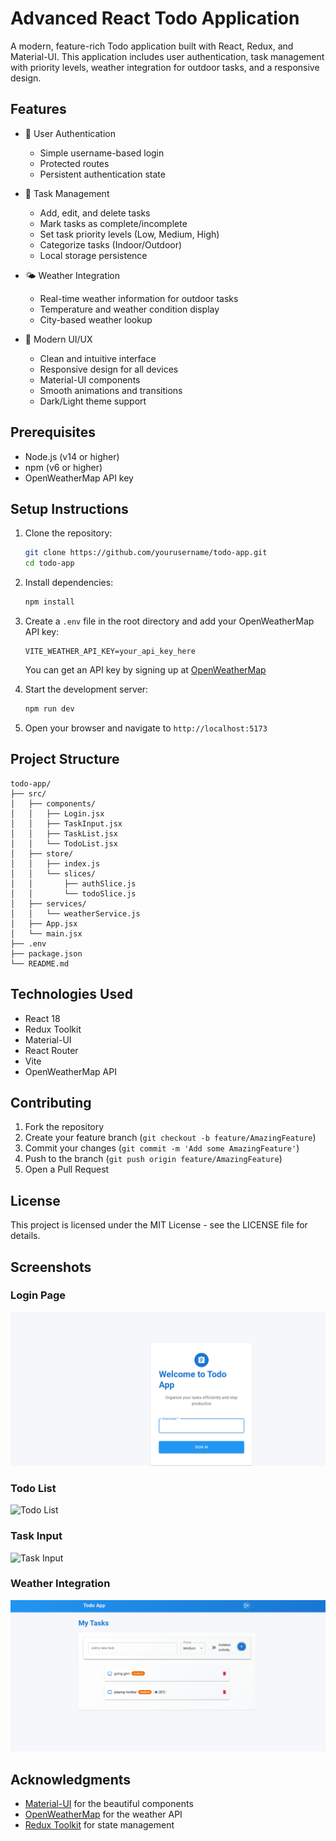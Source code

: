 # Advanced React Todo Application

A modern, feature-rich Todo application built with React, Redux, and Material-UI. This application includes user authentication, task management with priority levels, weather integration for outdoor tasks, and a responsive design.

## Features

- 🔐 User Authentication
  - Simple username-based login
  - Protected routes
  - Persistent authentication state

- 📝 Task Management
  - Add, edit, and delete tasks
  - Mark tasks as complete/incomplete
  - Set task priority levels (Low, Medium, High)
  - Categorize tasks (Indoor/Outdoor)
  - Local storage persistence

- 🌤️ Weather Integration
  - Real-time weather information for outdoor tasks
  - Temperature and weather condition display
  - City-based weather lookup

- 🎨 Modern UI/UX
  - Clean and intuitive interface
  - Responsive design for all devices
  - Material-UI components
  - Smooth animations and transitions
  - Dark/Light theme support

## Prerequisites

- Node.js (v14 or higher)
- npm (v6 or higher)
- OpenWeatherMap API key

## Setup Instructions

1. Clone the repository:
   ```bash
   git clone https://github.com/yourusername/todo-app.git
   cd todo-app
   ```

2. Install dependencies:
   ```bash
   npm install
   ```

3. Create a `.env` file in the root directory and add your OpenWeatherMap API key:
   ```
   VITE_WEATHER_API_KEY=your_api_key_here
   ```
   You can get an API key by signing up at [OpenWeatherMap](https://openweathermap.org/api)

4. Start the development server:
   ```bash
   npm run dev
   ```

5. Open your browser and navigate to `http://localhost:5173`

## Project Structure

```
todo-app/
├── src/
│   ├── components/
│   │   ├── Login.jsx
│   │   ├── TaskInput.jsx
│   │   ├── TaskList.jsx
│   │   └── TodoList.jsx
│   ├── store/
│   │   ├── index.js
│   │   └── slices/
│   │       ├── authSlice.js
│   │       └── todoSlice.js
│   ├── services/
│   │   └── weatherService.js
│   ├── App.jsx
│   └── main.jsx
├── .env
├── package.json
└── README.md
```

## Technologies Used

- React 18
- Redux Toolkit
- Material-UI
- React Router
- Vite
- OpenWeatherMap API

## Contributing

1. Fork the repository
2. Create your feature branch (`git checkout -b feature/AmazingFeature`)
3. Commit your changes (`git commit -m 'Add some AmazingFeature'`)
4. Push to the branch (`git push origin feature/AmazingFeature`)
5. Open a Pull Request

## License

This project is licensed under the MIT License - see the LICENSE file for details.

## Screenshots

### Login Page
![Login Page](screenshots/login.png)

### Todo List
![Todo List](screenshots/todo-list.png)

### Task Input
![Task Input](screenshots/task-input.png)

### Weather Integration
![Weather Integration](screenshots/weather.png)

## Acknowledgments

- [Material-UI](https://mui.com/) for the beautiful components
- [OpenWeatherMap](https://openweathermap.org/) for the weather API
- [Redux Toolkit](https://redux-toolkit.js.org/) for state management
